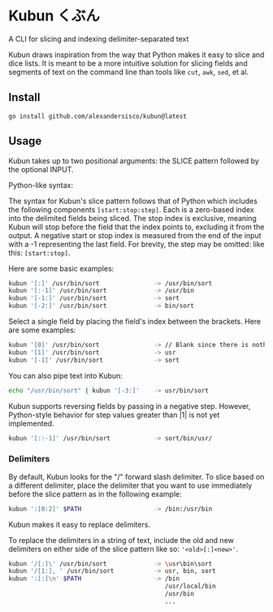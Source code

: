 # Kubun  くぶん 

A CLI for slicing and indexing delimiter-separated text

Kubun draws inspiration from the way that Python makes it easy to slice and dice lists. It is meant to be a more intuitive solution for slicing fields and segments of text on the command line than tools like `cut`, `awk`, `sed`, et al.

## Install
```
go install github.com/alexandersisco/kubun@latest
```

## Usage
Kubun takes up to two positional arguments: the SLICE pattern followed by the optional INPUT. 

Python-like syntax:

The syntax for Kubun's slice pattern follows that of Python which includes the following components `[start:stop:step]`. Each is a zero-based index into the delimited fields being sliced. The stop index is exclusive, meaning Kubun will stop before the field that the index points to, excluding it from the output. A negative start or stop index is measured from the end of the input with a -1 representing the last field. For brevity, the step may be omitted: like this: `[start:stop]`.

Here are some basic examples:
```bash
kubun '[:]' /usr/bin/sort               -> /usr/bin/sort
kubun '[:-1]' /usr/bin/sort             -> /usr/bin
kubun '[-1:]' /usr/bin/sort             -> sort
kubun '[-2:]' /usr/bin/sort             -> bin/sort
```
Select a single field by placing the field's index between the brackets. Here are some examples:
```bash
kubun '[0]' /usr/bin/sort               -> // Blank since there is nothing before the first delimiter
kubun '[1]' /usr/bin/sort               -> usr
kubun '[-1]' /usr/bin/sort              -> sort
```
You can also pipe text into Kubun:
```bash
echo "/usr/bin/sort" | kubun '[-3:]'    -> usr/bin/sort
```
Kubun supports reversing fields by passing in a negative step. However, Python-style behavior for step values greater than |1| is not yet implemented.
```bash
kubun '[::-1]' /usr/bin/sort            -> sort/bin/usr/
```
### Delimiters
By default, Kubun looks for the "/" forward slash delimiter. To slice based on a different delimiter, place the delimiter that you want to use immediately before the slice pattern as in the following example:
```bash
kubun ':[0:2]' $PATH                    -> /bin:/usr/bin
```
Kubun makes it easy to replace delimiters.

To replace the delimiters in a string of text, include the old and new delimiters on either side of the slice pattern like so: `'<old>[:]<new>'`.
```bash
kubun '/[:]\' /usr/bin/sort             -> \usr\bin\sort
kubun '/[1:], ' /usr/bin/sort           -> usr, bin, sort
kubun ':[:]\n' $PATH                    -> /bin
                                           /usr/local/bin
                                           /usr/bin
                                           ...
```

